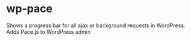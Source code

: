 # wp-pace
Shows a progress bar for all ajax or background requests in WordPress. Adds Pace.js to WordPress admin
